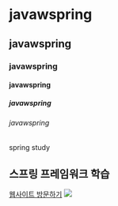 # javawspring
## javawspring
### javawspring
#### javawspring
##### javawspring
###### javawspring
spring study
<h2>스프링 프레임워크 학습</h2>
<a href="http://49.142.157.251:9090/green2209S_17/"  target="_blank" >웹사이트 방문하기</a>

<img src="http://49.142.157.251:9090/cjgreen/resources/images/green2209S_17(%EC%9E%A5%EC%A7%80%ED%98%B8).jpg" />
